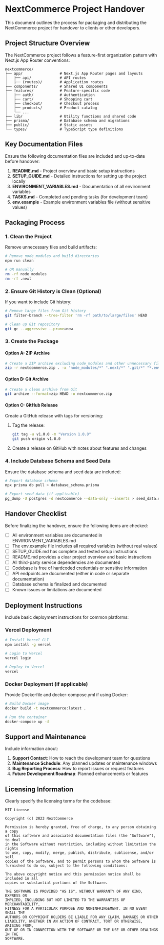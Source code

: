 # NextCommerce Project Handover

This document outlines the process for packaging and distributing the NextCommerce project for handover to clients or other developers.

## Project Structure Overview

The NextCommerce project follows a feature-first organization pattern with Next.js App Router conventions:

```
nextcommerce/
├── app/                 # Next.js App Router pages and layouts
│   ├── api/             # API routes
│   ├── (routes)/        # Application routes
├── components/          # Shared UI components
├── features/            # Feature-specific code
│   ├── auth/            # Authentication
│   ├── cart/            # Shopping cart
│   ├── checkout/        # Checkout process
│   ├── products/        # Product catalog
│   └── ...
├── lib/                 # Utility functions and shared code
├── prisma/              # Database schema and migrations
├── public/              # Static assets
└── types/               # TypeScript type definitions
```

## Key Documentation Files

Ensure the following documentation files are included and up-to-date before handover:

1. **README.md** - Project overview and basic setup instructions
2. **SETUP_GUIDE.md** - Detailed instructions for setting up the project locally
3. **ENVIRONMENT_VARIABLES.md** - Documentation of all environment variables
4. **TASKS.md** - Completed and pending tasks (for development team)
5. **env.example** - Example environment variables file (without sensitive values)

## Packaging Process

### 1. Clean the Project

Remove unnecessary files and build artifacts:

```bash
# Remove node_modules and build directories
npm run clean

# OR manually
rm -rf node_modules
rm -rf .next
```

### 2. Ensure Git History is Clean (Optional)

If you want to include Git history:

```bash
# Remove large files from Git history
git filter-branch --tree-filter 'rm -rf path/to/large/files' HEAD

# Clean up Git repository
git gc --aggressive --prune=now
```

### 3. Create the Package

#### Option A: ZIP Archive

```bash
# Create a ZIP archive excluding node_modules and other unnecessary files
zip -r nextcommerce.zip . -x "node_modules/*" ".next/*" ".git/*" "*.env*"
```

#### Option B: Git Archive

```bash
# Create a clean archive from Git
git archive --format=zip HEAD -o nextcommerce.zip
```

#### Option C: GitHub Release

Create a GitHub release with tags for versioning:

1. Tag the release:

   ```bash
   git tag -a v1.0.0 -m "Version 1.0.0"
   git push origin v1.0.0
   ```

2. Create a release on GitHub with notes about features and changes

### 4. Include Database Schema and Seed Data

Ensure the database schema and seed data are included:

```bash
# Export database schema
npx prisma db pull > database_schema.prisma

# Export seed data (if applicable)
pg_dump -U postgres -d nextcommerce --data-only --inserts > seed_data.sql
```

## Handover Checklist

Before finalizing the handover, ensure the following items are checked:

- [ ] All environment variables are documented in ENVIRONMENT_VARIABLES.md
- [ ] The env.example file includes all required variables (without real values)
- [ ] SETUP_GUIDE.md has complete and tested setup instructions
- [ ] README.md provides a clear project overview and basic instructions
- [ ] All third-party service dependencies are documented
- [ ] Codebase is free of hardcoded credentials or sensitive information
- [ ] API endpoints are documented (either in code or separate documentation)
- [ ] Database schema is finalized and documented
- [ ] Known issues or limitations are documented

## Deployment Instructions

Include basic deployment instructions for common platforms:

### Vercel Deployment

```bash
# Install Vercel CLI
npm install -g vercel

# Login to Vercel
vercel login

# Deploy to Vercel
vercel
```

### Docker Deployment (if applicable)

Provide Dockerfile and docker-compose.yml if using Docker:

```bash
# Build Docker image
docker build -t nextcommerce:latest .

# Run the container
docker-compose up -d
```

## Support and Maintenance

Include information about:

1. **Support Contact**: How to reach the development team for questions
2. **Maintenance Schedule**: Any planned updates or maintenance windows
3. **Bug Reporting Process**: How to report issues or request features
4. **Future Development Roadmap**: Planned enhancements or features

## Licensing Information

Clearly specify the licensing terms for the codebase:

```
MIT License

Copyright (c) 2023 NextCommerce

Permission is hereby granted, free of charge, to any person obtaining a copy
of this software and associated documentation files (the "Software"), to deal
in the Software without restriction, including without limitation the rights
to use, copy, modify, merge, publish, distribute, sublicense, and/or sell
copies of the Software, and to permit persons to whom the Software is
furnished to do so, subject to the following conditions:

The above copyright notice and this permission notice shall be included in all
copies or substantial portions of the Software.

THE SOFTWARE IS PROVIDED "AS IS", WITHOUT WARRANTY OF ANY KIND, EXPRESS OR
IMPLIED, INCLUDING BUT NOT LIMITED TO THE WARRANTIES OF MERCHANTABILITY,
FITNESS FOR A PARTICULAR PURPOSE AND NONINFRINGEMENT. IN NO EVENT SHALL THE
AUTHORS OR COPYRIGHT HOLDERS BE LIABLE FOR ANY CLAIM, DAMAGES OR OTHER
LIABILITY, WHETHER IN AN ACTION OF CONTRACT, TORT OR OTHERWISE, ARISING FROM,
OUT OF OR IN CONNECTION WITH THE SOFTWARE OR THE USE OR OTHER DEALINGS IN THE
SOFTWARE.
```
